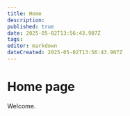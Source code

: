 ```yaml
---
title: Home
description: 
published: true
date: 2025-05-02T13:56:43.907Z
tags: 
editor: markdown
dateCreated: 2025-05-02T13:56:43.907Z
---
```


# Home page

Welcome.